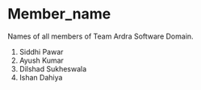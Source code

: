 # Member_name
Names of all members of Team Ardra Software Domain. 

1. Siddhi Pawar
2. Ayush Kumar
3. Dilshad Sukheswala
4. Ishan Dahiya
